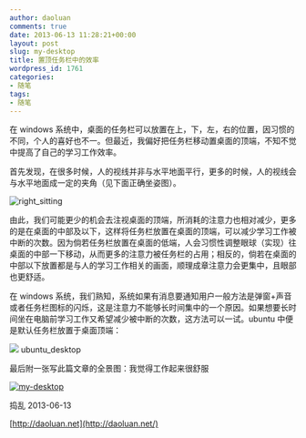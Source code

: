 ```yaml
---
author: daoluan
comments: true
date: 2013-06-13 11:28:21+00:00
layout: post
slug: my-desktop
title: 置顶任务栏中的效率
wordpress_id: 1761
categories:
- 随笔
tags:
- 随笔
---
```


在 windows 系统中，桌面的任务栏可以放置在上，下，左，右的位置，因习惯的不同，个人的喜好也不一。但最近，我偏好把任务栏移动置桌面的顶端，不知不觉中提高了自己的学习工作效率。

首先发现，在很多时候，人的视线并非与水平地面平行，更多的时候，人的视线会与水平地面成一定的夹角（见下面正确坐姿图）。

![right_sitting](http://daoluan.net/blog/wp-content/uploads/2013/06/right_sitting.jpg)

由此，我们可能更少的机会去注视桌面的顶端，所消耗的注意力也相对减少，更多的是在桌面的中部及以下，这样将任务栏放置在桌面的顶端，可以减少学习工作被中断的次数。因为倘若任务栏放置在桌面的低端，人会习惯性调整眼球（实现）往桌面的中部一下移动，从而更多的注意力被任务栏的占用；相反的，倘若在桌面的中部以下放置都是与人的学习工作相关的画面，顺理成章注意力会更集中，且眼部也更舒适。

在 windows 系统，我们熟知，系统如果有消息要通知用户一般方法是弹窗+声音或者任务栏图标的闪烁，这是注意力不能够长时间集中的一个原因。如果想要长时间坐在电脑前学习工作又希望减少被中断的次数，这方法可以一试。ubuntu 中便是默认任务栏放置于桌面顶端：

![](http://upload.wikimedia.org/wikipedia/commons/0/05/Google_Chrome_22_on_Ubuntu_12.04.png) ubuntu_desktop

最后附一张写此篇文章的全景图：我觉得工作起来很舒服

[![my-desktop](http://daoluan.net/blog/wp-content/uploads/2013/06/my-desktop.jpg)](http://daoluan.net/blog/wp-content/uploads/2013/06/my-desktop.jpg)

捣乱 2013-06-13

[http://daoluan.net](http://daoluan.net/)
